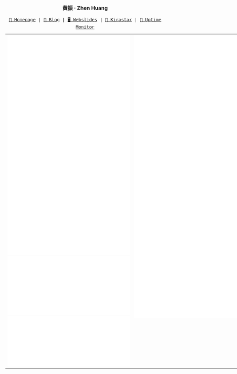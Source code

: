 <h3 align="center"> 黄振 · Zhen Huang</h3>

<p align="center">
  <samp>
    <a href="https://zhenhuang.site/">🧭 Homepage</a> |
    <a href="https://blog.zhenhuang.site/">📝 Blog</a> |
    <a href="https://webslides.zhenhuang.site/">🖥️ Webslides</a> |
    <a href="https://kirastar.zhenhuang.site">🔭 Kirastar</a> |
    <a href="https://status.zhenhuang.site">📶 Uptime Monitor</a>
  </samp>
</p>

<table border="0" cellpadding="0" cellspacing="0" align="center" style="width: 800px; border-collapse: collapse;">
  <tr>
    <td  width="50%" align="center" valign="top" style="border-right: none;">
      <a href="https://github.com/ZhenHuangLab">
        <img width="400" src="/left-metrics.svg" />
      </a>
      <a href="https://github.com/ZhenHuangLab">
        <img width="400" src="/metrics.plugin.wakatime.svg" />
      </a>
      <a href="https://github.com/ZhenHuangLab">
        <img width="400" src="/metrics.plugin.anilist.svg" />
      </a>
    </td>
    <td width="50%" align="center" valign="top" style="border-left: none;">
      <a href="https://github.com/ZhenHuangLab">
        <img width="400" src="/right-metrics.svg" />
      </a>
    </td>
  </tr>
</table>

<!--
**ZhenHuangLab/ZhenHuangLab** is a ✨ _special_ ✨ repository because its `README.md` (this file) appears on your GitHub profile.

Here are some ideas to get you started:

- 🔭 I’m currently working on ...
- 🌱 I’m currently learning ...
- 👯 I’m looking to collaborate on ...
- 🤔 I’m looking for help with ...
- 💬 Ask me about ...
- 📫 How to reach me: ...
- 😄 Pronouns: ...
- ⚡ Fun fact: ...
-->
